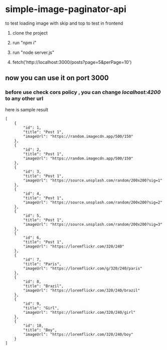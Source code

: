 # simple-image-paginator-api
to test loading image with skip and top to test in frontend

1. clone the project
2. run "npm i"
3. run "node server.js"

4. fetch('http://localhost:3000/posts?page=5&perPage=10')

## now you can use it on port 3000
### before use check cors policy , you can change *localhost:4200* to any other url



here is sample result
```
[
    {
        "id": 1,
        "title": "Post 1",
        "imageUrl": "https://random.imagecdn.app/500/150"
    },
    {
        "id": 2,
        "title": "Post 1",
        "imageUrl": "https://random.imagecdn.app/500/150"
    },
    {
        "id": 3,
        "title": "Post 1",
        "imageUrl": "https://source.unsplash.com/random/200x200?sig=1"
    },
    {
        "id": 4,
        "title": "Post 1",
        "imageUrl": "https://source.unsplash.com/random/200x200?sig=2"
    },
    {
        "id": 5,
        "title": "Post 1",
        "imageUrl": "https://source.unsplash.com/random/200x200?sig=3"
    },
    {
        "id": 6,
        "title": "Post 1",
        "imageUrl": "https://loremflickr.com/320/240"
    },
    {
        "id": 7,
        "title": "Paris",
        "imageUrl": "https://loremflickr.com/g/320/240/paris"
    },
    {
        "id": 8,
        "title": "Brazil",
        "imageUrl": "https://loremflickr.com/320/240/brazil"
    },
    {
        "id": 9,
        "title": "Girl",
        "imageUrl": "https://loremflickr.com/320/240/girl"
    },
    {
        "id": 10,
        "title": "Boy",
        "imageUrl": "https://loremflickr.com/320/240/boy"
    }
]
```
